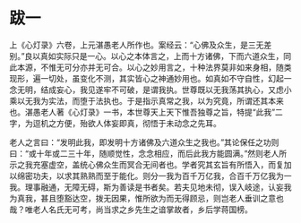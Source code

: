 # 跋一

上《心灯录》六卷，上元湛愚老人所作也。案经云：“心佛及众生，是三无差别。”良以真如实际只是一心。以心之本体言之，上而十方诸佛，下而六道众生，同此本源，不惟无可分亦并无可合。以心之妙用言之，十种法界莫非如来身相，随类现形，遍一切处，虽变化不测，其实皆心之神通妙用也。如真如不守自性，幻起一念无明，结成妄心，我见遂牢不可破，是谓我执。世尊既以无我荡其执心，又虑小乘以无我为实法，而堕于法执也。于是指示真常之我，以为究竟，所谓还其本来也。湛愚老人著《心灯录》一书，本世尊天上天下惟吾独尊之旨，特提“此我”二字，为逗机之方便，殆欲人体妄即真，彻悟于未动念之先耳。

老人之言曰：“发明此我，即发明十方诸佛及六道众生之我也。”其论保任之功则曰：“或十年或二三十年，随顺觉性，念念相应，而后此我方能圆满。”然则老人所示之我充塞虚空，盖统心佛众生而冥合无间者也。学者究其玄旨有所悟入，而复加以绵密功夫，以求其熟熟而至于能化。则分一我为百千万亿我，合百千万亿我为一我。理事融通，无障无碍，斯为善读是书者矣。若夫见地未彻，误入岐途，认妄我为真我，甚且堕豁达空，拨无因果，惟所欲为而无得顾忌，则岂老人垂训之意也哉？唯老人名氏无可考，尚当求之乡先生之谙掌故者，乡后学蒋国榜。